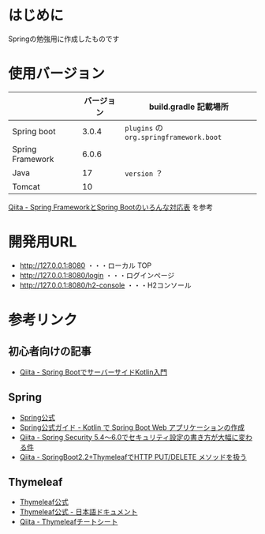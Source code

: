 # はじめに

Springの勉強用に作成したものです

# 使用バージョン

|                  | バージョン | build.gradle 記載場所                      |
|------------------|-------|----------------------------------------|
| Spring boot      | 3.0.4 | `plugins` の `org.springframework.boot` |
| Spring Framework | 6.0.6 |                                        |
| Java             | 17    | `version` ？                            |
| Tomcat           | 10    |                                        |

[Qiita - Spring FrameworkとSpring Bootのいろんな対応表](https://qiita.com/gate9/items/7351557829d7e1e668e9) を参考

# 開発用URL
- http://127.0.0.1:8080 ・・・ローカル TOP
- http://127.0.0.1:8080/login ・・・ログインページ
- http://127.0.0.1:8080/h2-console ・・・H2コンソール

# 参考リンク
## 初心者向けの記事
- [Qiita - Spring BootでサーバーサイドKotlin入門](https://qiita.com/kawasaki_dev/items/1a188878eb6928880256)

## Spring
- [Spring公式](https://spring.pleiades.io/)
- [Spring公式ガイド - Kotlin で Spring Boot Web アプリケーションの作成](https://spring.pleiades.io/guides/tutorials/spring-boot-kotlin/)
- [Qiita - Spring Security 5.4〜6.0でセキュリティ設定の書き方が大幅に変わる件](https://qiita.com/suke_masa/items/908805dd45df08ba28d8)
- [Qiita - SpringBoot2.2+ThymeleafでHTTP PUT/DELETE メソッドを扱う](https://qiita.com/kazuhiro1982/items/b8b9965fddf9c5507517)

## Thymeleaf
- [Thymeleaf公式](https://www.thymeleaf.org/index.html)
- [Thymeleaf公式 - 日本語ドキュメント](https://www.thymeleaf.org/doc/tutorials/3.0/usingthymeleaf_ja.html)
- [Qiita - Thymeleafチートシート](https://qiita.com/NagaokaKenichi/items/c6d1b76090ef5ef39482)